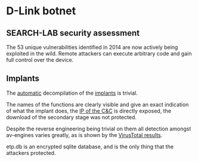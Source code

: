 # D-Link botnet

## SEARCH-LAB security assessment

The 53 unique vulnerabilities identified in 2014 are now actively being exploited in the wild.
Remote attackers can execute arbitrary code and gain full control over the device.

## Implants

The [automatic](screen_1.png) decompilation of the [implants](screen_2.png) is trivial.

The names of the functions are clearly visible and give an exact indication of what the implant does,
the [IP of the C&C](screen_3.png) is directly exposed, the download of the secondary stage was not protected.

Despite the reverse engineering being trivial on them all detection amongst av-engines varies greatly,
as is shown by the [VirusTotal results](screen_4.png).

etp.db is an encrypted sqlite database, and is the only thing that the attackers protected.
